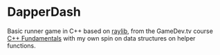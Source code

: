 # DapperDash
Basic runner game in C++ based on [raylib](https://www.raylib.com/), from the GameDev.tv course [C++ Fundamentals](https://www.gamedev.tv/p/cpp-fundamentals) with my own spin on data structures on helper functions.